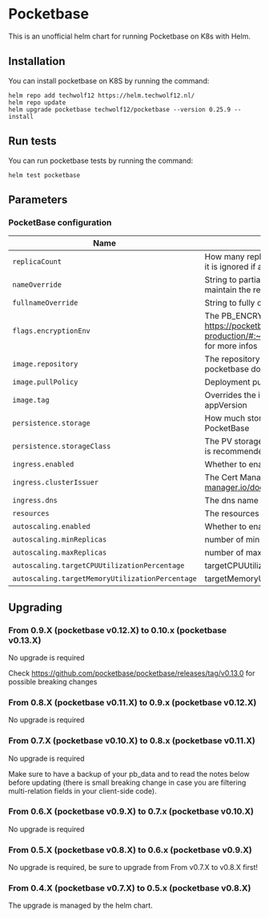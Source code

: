 # Pocketbase
This is an unofficial helm chart for running Pocketbase on K8s with Helm.

## Installation

You can install pocketbase on K8S by running the command:

```
helm repo add techwolf12 https://helm.techwolf12.nl/
helm repo update
helm upgrade pocketbase techwolf12/pocketbase --version 0.25.9 --install
```

## Run tests

You can run pocketbase tests by running the command:

`helm test pocketbase`

## Parameters

### PocketBase configuration

| Name                                            | Description                                                                                                                                           | Value                                         |
| ----------------------------------------------- | ----------------------------------------------------------------------------------------------------------------------------------------------------- | --------------------------------------------- |
| `replicaCount`                                  | How many replicas of pocketbase should be deployed, it is ignored if autoscaling is enabled                                                           | `1`                                           |
| `nameOverride`                                  | String to partially override the deployment name (will maintain the release name)                                                                     | `""`                                          |
| `fullnameOverride`                              | String to fully override the deployment name                                                                                                          | `pocketbase`                                  |
| `flags.encryptionEnv`                           | The PB_ENCRYPTION_KEY 32 characters string, see https://pocketbase.io/docs/going-to-production/#:~:text=enable%20settings%20encryption for more infos | `""`                                          |
| `image.repository`                              | The repository (and image name) where the pocketbase docker image is stored                                                                           | `rg.fr-par.scw.cloud/sepropriodev/pocketbase` |
| `image.pullPolicy`                              | Deployment pull policy                                                                                                                                | `IfNotPresent`                                |
| `image.tag`                                     | Overrides the image tag whose default is the chart appVersion                                                                                         | `""`                                          |
| `persistence.storage`                           | How much storage space should be reserved for PocketBase                                                                                              | `2Gi`                                         |
| `persistence.storageClass`                      | The PV storage class (a storageClass with Retain policy is recommended)                                                                               | `""`                                          |
| `ingress.enabled`                               | Whether to enable the ingress                                                                                                                         | `false`                                       |
| `ingress.clusterIssuer`                         | The Cert Manager cluster issuer (https://cert-manager.io/docs/configuration/acme/http01/)                                                             | `letsencrypt-prod`                            |
| `ingress.dns`                                   | The dns name which will expose PocketBase                                                                                                             | `""`                                          |
| `resources`                                     | The resources associated with the deployment                                                                                                          | `{}`                                          |
| `autoscaling.enabled`                           | Whether to enable autoscaling                                                                                                                         | `false`                                       |
| `autoscaling.minReplicas`                       | number of min replicas                                                                                                                                | `1`                                           |
| `autoscaling.maxReplicas`                       | number of max replicas                                                                                                                                | `10`                                          |
| `autoscaling.targetCPUUtilizationPercentage`    | targetCPUUtilizationPercentage                                                                                                                        | `80`                                          |
| `autoscaling.targetMemoryUtilizationPercentage` | targetMemoryUtilizationPercentage                                                                                                                     | `80`                                          |


## Upgrading

### From 0.9.X (pocketbase v0.12.X) to 0.10.x (pocketbase v0.13.X)

No upgrade is required

Check https://github.com/pocketbase/pocketbase/releases/tag/v0.13.0 for possible breaking changes

### From 0.8.X (pocketbase v0.11.X) to 0.9.x (pocketbase v0.12.X)

No upgrade is required

### From 0.7.X (pocketbase v0.10.X) to 0.8.x (pocketbase v0.11.X)

No upgrade is required

Make sure to have a backup of your pb_data and to read the notes below before updating (there is small breaking change in case you are filtering multi-relation fields in your client-side code).

### From 0.6.X (pocketbase v0.9.X) to 0.7.x (pocketbase v0.10.X)

No upgrade is required

### From 0.5.X (pocketbase v0.8.X) to 0.6.x (pocketbase v0.9.X)

No upgrade is required, be sure to upgrade from From v0.7.X to v0.8.X first!

### From 0.4.X (pocketbase v0.7.X) to 0.5.x (pocketbase v0.8.X)

The upgrade is managed by the helm chart.